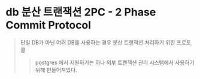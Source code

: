 # db 분산 트랜잭션 2PC - 2 Phase Commit Protocol

> 단일 DB가 아닌 여러 DB를 사용하는 경우 분산 트랜잭션 처리하기 위한 프로토콜
>
> > postgres 에서 지원하기는 하나 외부 트랜잭션 관리 시스템에서 사용하기 위해 만들어져있다.
